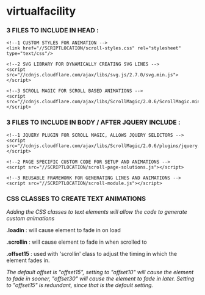 # virtualfacility

### 3 FILES TO INCLUDE IN HEAD :
 ```
<!--1 CUSTOM STYLES FOR ANIMATION -->
<link href="//SCRIPTLOCATION/scroll-styles.css" rel="stylesheet" type="text/css"/> 

<!--2 SVG LIBRARY FOR DYNAMICALLY CREATING SVG LINES -->
<script src="//cdnjs.cloudflare.com/ajax/libs/svg.js/2.7.0/svg.min.js"></script>

<!--3 SCROLL MAGIC FOR SCROLL BASED ANIMATIONS -->
<script src="//cdnjs.cloudflare.com/ajax/libs/ScrollMagic/2.0.6/ScrollMagic.min.js"></script>
 ```

### 3 FILES TO INCLUDE IN BODY / AFTER JQUERY INCLUDE :
 ```
<!--1 JQUERY PLUGIN FOR SCROLL MAGIC, ALLOWS JQUERY SELECTORS -->
<script src="//cdnjs.cloudflare.com/ajax/libs/ScrollMagic/2.0.6/plugins/jquery.ScrollMagic.min.js"></script>

<!--2 PAGE SPECIFIC CUSTOM CODE FOR SETUP AND ANIMATIONS -->
<script src="//SCRIPTLOCATION/scroll-page-solutions.js"></script>

<!--3 REUSABLE FRAMEWORK FOR GENERATING LINES AND ANIMATIONS -->
<script src="//SCRIPTLOCATION/scroll-module.js"></script>
 ```

### CSS CLASSES TO CREATE TEXT ANIMATIONS
*Adding the CSS classes to text elements will allow the code to generate custom animations*

**.loadin** : will cause element to fade in on load

**.scrollin** : will cause element to fade in when scrolled to

**.offset15** : used with 'scrollin' class to adjust the timing in which the element fades in.

*The default offset is "offset15", setting to "offset10" will cause the element to fade in sooner, "offset30" will cause the element to fade in later. Setting to "offset15" is redundant, since that is the default setting.*
  
  
